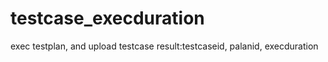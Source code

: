 # testcase_execduration
exec testplan, and upload testcase result:testcaseid, palanid, execduration

